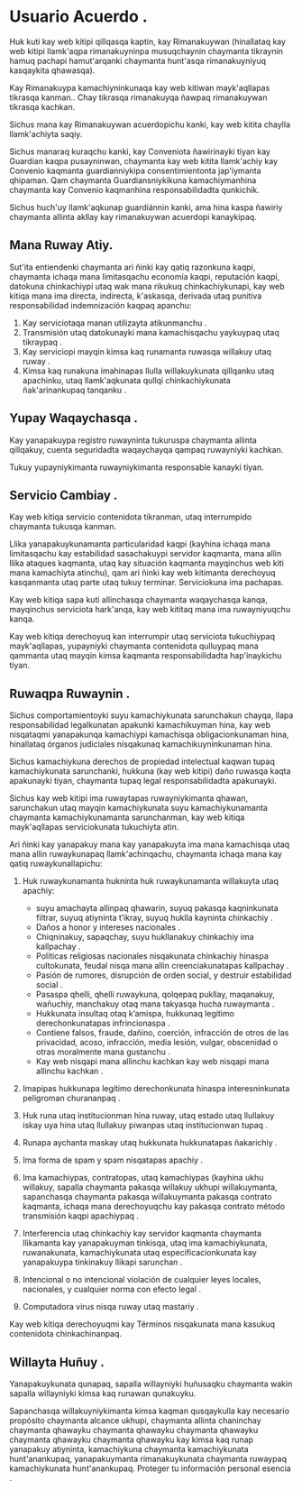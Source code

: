 # Usuario Acuerdo .

Huk kuti kay web kitipi qillqasqa kaptin, kay Rimanakuywan (hinallataq kay web kitipi llamk'aqpa rimanakuyninpa musuqchaynin chaymanta tikraynin hamuq pachapi hamut'arqanki chaymanta hunt'asqa rimanakuyniyuq kasqaykita qhawasqa).

Kay Rimanakuypa kamachiyninkunaqa kay web kitiwan mayk'aqllapas tikrasqa kanman.. Chay tikrasqa rimanakuyqa ñawpaq rimanakuywan tikrasqa kachkan.

Sichus mana kay Rimanakuywan acuerdopichu kanki, kay web kitita chaylla llamk'achiyta saqiy.

Sichus manaraq kuraqchu kanki, kay Conveniota ñawirinayki tiyan kay Guardian kaqpa pusayninwan, chaymanta kay web kitita llamk'achiy kay Convenio kaqmanta guardianniykipa consentimientonta jap'iymanta qhipaman. Qam chaymanta Guardiansniykikuna kamachiymanhina chaymanta kay Convenio kaqmanhina responsabilidadta qunkichik.

Sichus huch'uy llamk'aqkunap guardiánnin kanki, ama hina kaspa ñawiriy chaymanta allinta akllay kay rimanakuywan acuerdopi kanaykipaq.

## Mana Ruway Atiy.

Sut'ita entiendenki chaymanta ari ñinki kay qatiq razonkuna kaqpi, chaymanta ichaqa mana limitasqachu economía kaqpi, reputación kaqpi, datokuna chinkachiypi utaq wak mana rikukuq chinkachiykunapi, kay web kitiqa mana ima directa, indirecta, k'askasqa, derivada utaq punitiva responsabilidad indemnización kaqpaq apanchu:

1. Kay serviciotaqa manan utilizayta atikunmanchu .
1. Transmisión utaq datokunayki mana kamachisqachu yaykuypaq utaq tikraypaq .
1. Kay serviciopi mayqin kimsa kaq runamanta ruwasqa willakuy utaq ruway .
1. Kimsa kaq runakuna imahinapas llulla willakuykunata qillqanku utaq apachinku, utaq llamk'aqkunata qullqi chinkachiykunata ñak'arinankupaq tanqanku .

## Yupay Waqaychasqa .

Kay yanapakuypa registro ruwayninta tukuruspa chaymanta allinta qillqakuy, cuenta seguridadta waqaychayqa qampaq ruwayniyki kachkan.

Tukuy yupayniykimanta ruwayniykimanta responsable kanayki tiyan.

## Servicio Cambiay .

Kay web kitiqa servicio contenidota tikranman, utaq interrumpido chaymanta tukusqa kanman.

Llika yanapakuykunamanta particularidad kaqpi (kayhina ichaqa mana limitasqachu kay estabilidad sasachakuypi servidor kaqmanta, mana allin llika ataques kaqmanta, utaq kay situación kaqmanta mayqinchus web kiti mana kamachiyta atinchu), qam ari ñinki kay web kitimanta derechoyuq kasqanmanta utaq parte utaq tukuy terminar. Serviciokuna ima pachapas.

Kay web kitiqa sapa kuti allinchasqa chaymanta waqaychasqa kanqa, mayqinchus serviciota hark'anqa, kay web kititaq mana ima ruwayniyuqchu kanqa.

Kay web kitiqa derechoyuq kan interrumpir utaq serviciota tukuchiypaq mayk'aqllapas, yupayniyki chaymanta contenidota qulluypaq mana qammanta utaq mayqin kimsa kaqmanta responsabilidadta hap'inaykichu tiyan.

## Ruwaqpa Ruwaynin .

Sichus comportamientoyki suyu kamachiykunata sarunchakun chayqa, llapa responsabilidad legalkunatan apakunki kamachikuyman hina, kay web nisqataqmi yanapakunqa kamachiypi kamachisqa obligacionkunaman hina, hinallataq órganos judiciales nisqakunaq kamachikuyninkunaman hina.

Sichus kamachiykuna derechos de propiedad intelectual kaqwan tupaq kamachiykunata sarunchanki, hukkuna (kay web kitipi) daño ruwasqa kaqta apakunayki tiyan, chaymanta tupaq legal responsabilidadta apakunayki.

Sichus kay web kitipi ima ruwaytapas ruwayniykimanta qhawan, sarunchakun utaq mayqin kamachiykunata suyu kamachiykunamanta chaymanta kamachiykunamanta sarunchanman, kay web kitiqa mayk'aqllapas serviciokunata tukuchiyta atin.

Ari ñinki kay yanapakuy mana kay yanapakuyta ima mana kamachisqa utaq mana allin ruwaykunapaq llamk'achinqachu, chaymanta ichaqa mana kay qatiq ruwaykunallapichu:

1. Huk ruwaykunamanta hukninta huk ruwaykunamanta willakuyta utaq apachiy:

   * suyu amachayta allinpaq qhawarin, suyuq pakasqa kaqninkunata filtrar, suyuq atiyninta t’ikray, suyuq huklla kayninta chinkachiy .
   * Daños a honor y intereses nacionales .
   * Chiqninakuy, sapaqchay, suyu hukllanakuy chinkachiy ima kallpachay .
   * Políticas religiosas nacionales nisqakunata chinkachiy hinaspa cultokunata, feudal nisqa mana allin creenciakunatapas kallpachay .
   * Pasión de rumores, disrupción de orden social, y destruir estabilidad social .
   * Pasaspa qhelli, qhelli ruwaykuna, qolqepaq pukllay, maqanakuy, wañuchiy, manchakuy otaq mana takyasqa hucha ruwaymanta .
   * Hukkunata insultaq otaq k’amispa, hukkunaq legítimo derechonkunatapas infrincionaspa .
   * Contiene falsos, fraude, dañino, coerción, infracción de otros de las privacidad, acoso, infracción, media lesión, vulgar, obscenidad o otras moralmente mana gustanchu .
   * Kay web nisqapi mana allinchu kachkan kay web nisqapi mana allinchu kachkan .

1. Imapipas hukkunapa legítimo derechonkunata hinaspa interesninkunata peligroman churananpaq .
1. Huk runa utaq institucionman hina ruway, utaq estado utaq llullakuy iskay uya hina utaq llullakuy piwanpas utaq institucionwan tupaq .
1. Runapa aychanta maskay utaq hukkunata hukkunatapas ñakarichiy .
1. Ima forma de spam y spam nisqatapas apachiy .
1. Ima kamachiypas, contratopas, utaq kamachiypas (kayhina ukhu willakuy, sapalla chaymanta pakasqa willakuy ukhupi willakuymanta, sapanchasqa chaymanta pakasqa willakuymanta pakasqa contrato kaqmanta, ichaqa mana derechoyuqchu kay pakasqa contrato método transmisión kaqpi apachiypaq .
1. Interferencia utaq chinkachiy kay servidor kaqmanta chaymanta llikamanta kay yanapakuyman tinkisqa, utaq ima kamachiykunata, ruwanakunata, kamachiykunata utaq especificacionkunata kay yanapakuypa tinkinakuy llikapi sarunchan .
1. Intencional o no intencional violación de cualquier leyes locales, nacionales, y cualquier norma con efecto legal .
1. Computadora virus nisqa ruway utaq mastariy .

Kay web kitiqa derechoyuqmi kay Términos nisqakunata mana kasukuq contenidota chinkachinanpaq.

## Willayta Huñuy .

Yanapakuykunata qunapaq, sapalla willayniyki huñusaqku chaymanta wakin sapalla willayniyki kimsa kaq runawan qunakuyku.

Sapanchasqa willakuyniykimanta kimsa kaqman qusqaykulla kay necesario propósito chaymanta alcance ukhupi, chaymanta allinta chaninchay chaymanta qhawayku chaymanta qhawayku chaymanta qhawayku chaymanta qhawayku chaymanta qhawayku kay kimsa kaq runap yanapakuy atiyninta, kamachiykuna chaymanta kamachiykunata hunt'anankupaq, yanapakuymanta rimanakuykunata chaymanta ruwaypaq kamachiykunata hunt'anankupaq. Proteger tu información personal esencia .